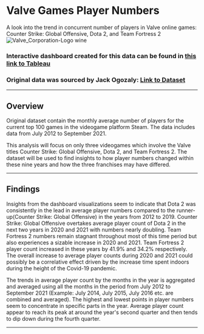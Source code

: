# Valve Games Player Numbers
A look into the trend in concurrent number of players in Valve online games: Counter Strike: Global Offensive, Dota 2, and Team Fortress 2
![Valve_Corporation-Logo wine](https://github.com/dylanhjiang/Valve-Games-Player-Numbers/assets/137730071/576b9f30-29c4-491f-b823-aa5fce6267ec)


### Interactive dashboard created for this data can be found in [this link to Tableau](https://public.tableau.com/app/profile/dylan.jiang/viz/ValveGamesPlayerNumbers/Dashboard1)
### Original data was sourced by Jack Ogozaly: [Link to Dataset](https://www.kaggle.com/datasets/jackogozaly/steam-player-data)
__________________________________________________________________________________________________________________________________

## Overview 
  Original dataset contain the monthly average number of players for the current top 100 games in the videogame platform Steam. 
The data includes data from July 2012 to September 2021.

  This analysis will focus on only three videogames which involve the Valve titles Counter Strike: Global Offensive, Dota 2, and Team Fortress 2.
The dataset will be used to find insights to how player numbers changed within these nine years and how the three franchises may have differed. 

______________________________________________________________________________________________________________________________________

## Findings

  Insights from the dashboard visualizations seem to indicate that Dota 2 was consistently in the lead in average player numbers compared to the 
runner-up(Counter Strike: Global Offensive) in the years from 2012 to 2019. Counter Strike: Global Offensive overtakes average player count of Dota 2 in the next
two years in 2020 and 2021 with numbers nearly doubling. Team Fortress 2 numbers remain stagnant throughout most of this time period but also experiences a sizable 
increase in 2020 and 2021. Team Fortress 2 player count increased in these years by 41.9% and 34.2% respectively. The overall increase to average player counts
during 2020 and 2021 could possibly be a correlative effect driven by the increase time spent indoors during the height of the Covid-19 pandemic. 

  The trends in average player count by the months in the year is aggregated and averaged using all the months in the period from July 2012 to September 2021
(Example: July 2014, July 2015, July 2016 etc. are combined and averaged). The highest and lowest points in player numbers seem to concentrate in specific parts 
in the year. Average player count appear to reach its peak at around the year's second quarter and then tends to dip down during the fourth quarter.   
_____________________________________________________________________________________________________________________________________________
